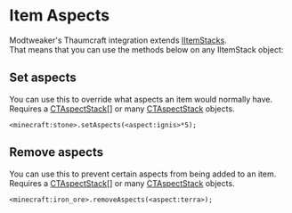 # Item Aspects

Modtweaker's Thaumcraft integration extends [IItemStacks](/Vanilla/Items/IItemStack/).  
That means that you can use the methods below on any IItemStack object:

## Set aspects

You can use this to override what aspects an item would normally have.  
Requires a [CTAspectStack](/Mods/Modtweaker/Thaumcraft/Aspects/CTAspect/)[] or many [CTAspectStack](/Mods/Modtweaker/Thaumcraft/Aspects/CTAspect/) objects.

```zenscript
<minecraft:stone>.setAspects(<aspect:ignis>*5);
```


## Remove aspects

You can use this to prevent certain aspects from being added to an item.  
Requires a [CTAspectStack](/Mods/Modtweaker/Thaumcraft/Aspects/CTAspect/)[] or many [CTAspectStack](/Mods/Modtweaker/Thaumcraft/Aspects/CTAspect/) objects.

```zenscript
<minecraft:iron_ore>.removeAspects(<aspect:terra>);
```